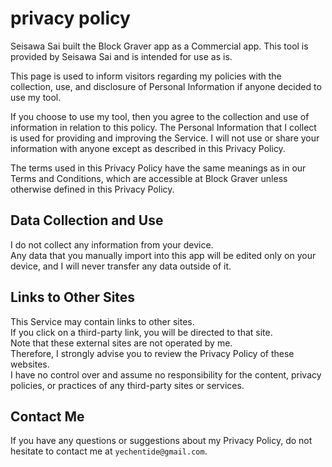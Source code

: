 # privacy policy

Seisawa Sai built the Block Graver app as a Commercial app. This tool is provided by Seisawa Sai and is intended for use as is.

This page is used to inform visitors regarding my policies with the collection, use, and disclosure of Personal Information if anyone decided to use my tool.

If you choose to use my tool, then you agree to the collection and use of information in relation to this policy. The Personal Information that I collect is used for providing and improving the Service. I will not use or share your information with anyone except as described in this Privacy Policy.

The terms used in this Privacy Policy have the same meanings as in our Terms and Conditions, which are accessible at Block Graver unless otherwise defined in this Privacy Policy.

## Data Collection and Use

I do not collect any information from your device.  
Any data that you manually import into this app will be edited only on your device, and I will never transfer any data outside of it.

## Links to Other Sites

This Service may contain links to other sites.  
If you click on a third-party link, you will be directed to that site.  
Note that these external sites are not operated by me.  
Therefore, I strongly advise you to review the Privacy Policy of these websites.  
I have no control over and assume no responsibility for the content, privacy policies, or practices of any third-party sites or services.

## Contact Me

If you have any questions or suggestions about my Privacy Policy, do not hesitate to contact me at `yechentide@gmail.com`.
